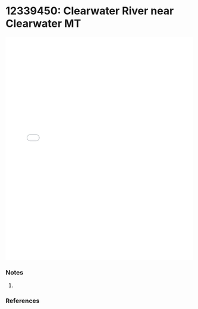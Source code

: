 # 12339450: Clearwater River near Clearwater MT

<iframe src="/distribution_estimation/_static/stations/12339450_fdc.html" width="100%" height="600" frameborder="0"></iframe>

### Notes
1. 

### References

